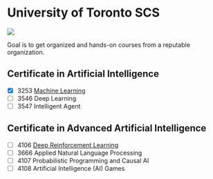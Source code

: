 # University of Toronto SCS
![](https://learn.utoronto.ca/themes/custom/de_theme/logo.svg)

Goal is to get organized and hands-on courses from a reputable organization.

## Certificate in Artificial Intelligence

- [x] 3253 [Machine Learning](https://learn.utoronto.ca/programs-courses/courses/3253-machine-learning)
- [ ] 3546 Deep Learning
- [ ] 3547 Intelligent Agent

## Certificate in Advanced Artificial Intelligence

- [ ] 4106 [Deep Reinforcement Learning](https://learn.utoronto.ca/programs-courses/courses/4106-deep-reinforcement-learning)
- [ ] 3666 Applied Natural Language Processing
- [ ] 4107 Probabilistic Programming and Causal AI
- [ ] 4108 Artificial Intelligence (AI) Games
